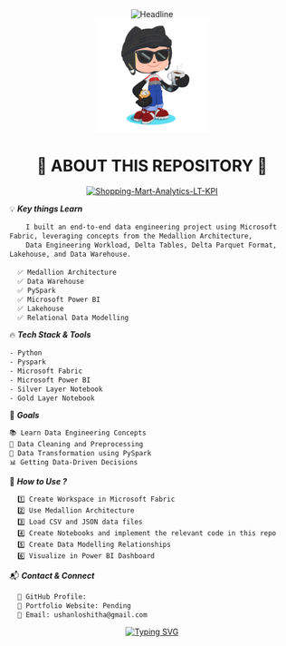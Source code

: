 <div align=center>
  <img src="https://readme-typing-svg.herokuapp.com?color=%236FDA44&size=32&center=true&vCenter=true&width=600&height=50&lines=Shopping+Mart+Analytics&font=Arial+Black" alt="Headline" />
</div>



 
 <div align=center>
        <img src="https://raw.githubusercontent.com/AhmedFathyDev/AhmedFathyDev/main/GitHub.png" alt="GitHub Octocat Drinking a Cup of Coffee" height="200">
  </div>


<h1 align="center">🌟  ABOUT THIS REPOSITORY 🌟 </h1>

<p align="center">
      <a href="https://ibb.co/zhSnQ4mb"><img src="https://i.ibb.co/WWcxG2HF/Shopping-Mart-Analytics-LT-KPI.jpg" alt="Shopping-Mart-Analytics-LT-KPI" border="0"></a>
</p>

💡 **_Key things Learn_**


        I built an end-to-end data engineering project using Microsoft Fabric, leveraging concepts from the Medallion Architecture, 
        Data Engineering Workload, Delta Tables, Delta Parquet Format, Lakehouse, and Data Warehouse.

      ✅ Medallion Architecture
      ✅ Data Warehouse
      ✅ PySpark
      ✅ Microsoft Power BI
      ✅ Lakehouse
      ✅ Relational Data Modelling

🔥 **_Tech Stack & Tools_**


    - Python
    - Pyspark
    - Microsoft Fabric
    - Microsoft Power BI
    - Silver Layer Notebook
    - Gold Layer Notebook

  
  🎯 **_Goals_**

    📚 Learn Data Engineering Concepts
    🧹 Data Cleaning and Preprocessing
    🔄 Data Transformation using PySpark
    📊 Getting Data-Driven Decisions

📌 **_How to Use ?_**

      1️⃣ Create Workspace in Microsoft Fabric
      2️⃣ Use Medallion Architecture
      3️⃣ Load CSV and JSON data files
      4️⃣ Create Notebooks and implement the relevant code in this repo
      5️⃣ Create Data Modelling Relationships
      6️⃣ Visualize in Power BI Dashboard

📬 **_Contact & Connect_**

      👤 GitHub Profile:
      💼 Portfolio Website: Pending
      📧 Email: ushanloshitha@gmail.com

<p align="center">
  <a href="https://git.io/typing-svg">
    <img src="https://readme-typing-svg.demolab.com?font=Arial+Black&letterSpacing=8px&pause=1000&color=CCD713&background=FF306200&center=true&vCenter=true&width=435&lines=%F0%9F%9A%80+Good+Luck++!+%F0%9F%91%A8%E2%80%8D%F0%9F%92%BB%E2%9C%A8" alt="Typing SVG" />
  </a>
</p>
  
